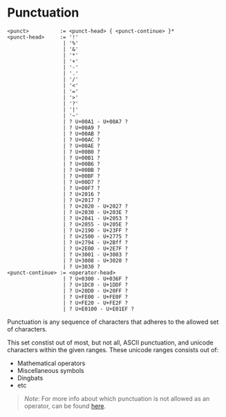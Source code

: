 
# Punctuation
```
<punct>          := <punct-head> { <punct-continue> }*
<punct-head>     := '!'
                  | '%'
                  | '&'
                  | '*'
                  | '+'
                  | '-'
                  | '.'
                  | '/'
                  | '<'
                  | '='
                  | '>'
                  | '?'
                  | '|'
                  | '~'
                  | ? U+00A1 - U+00A7 ?
                  | ? U+00A9 ?
                  | ? U+00AB ?
                  | ? U+00AC ?
                  | ? U+00AE ?
                  | ? U+00B0 ?
                  | ? U+00B1 ?
                  | ? U+00B6 ?
                  | ? U+00BB ?
                  | ? U+00BF ?
                  | ? U+00D7 ?
                  | ? U+00F7 ?
                  | ? U+2016 ?
                  | ? U+2017 ?
                  | ? U+2020 - U+2027 ?
                  | ? U+2030 - U+203E ?
                  | ? U+2041 - U+2053 ?
                  | ? U+2055 - U+205E ?
                  | ? U+2190 - U+23FF ?
                  | ? U+2500 - U+2775 ?
                  | ? U+2794 - U+2Bff ?
                  | ? U+2E00 - U+2E7F ?
                  | ? U+3001 - U+3003 ?
                  | ? U+3008 - U+3020 ?
                  | ? U+3030 ?
<punct-continue> := <operator-head>
                  | ? U+0300 - U+036F ?
                  | ? U+1DC0 - U+1DDF ?
                  | ? U+20D0 - U+20FF ?
                  | ? U+FE00 - U+FE0F ?
                  | ? U+FE20 - U+FE2F ?
                  | ? U+E0100 - U+E01EF ?

```


Punctuation is any sequence of characters that adheres to the allowed set of characters.

This set constist out of most, but not all, ASCII punctuation, and unicode characters within the given ranges.
These unicode ranges consists out of:
- Mathematical operators
- Miscellaneous symbols
- Dingbats
- etc

> _Note_: For more info about which punctuation is not allowed as an operator, can be found [here](../operators.md#disallowed-operators-).
